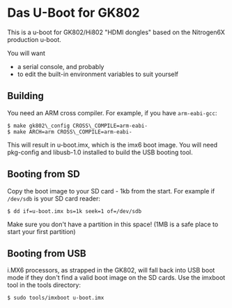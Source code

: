 Das U-Boot for GK802
====================

This is a u-boot for GK802/Hi802 "HDMI dongles" based on the Nitrogen6X production u-boot.

You will want

- a serial console, and probably
- to edit the built-in environment variables to suit yourself

Building
--------

You need an ARM cross compiler. For example, if you have `arm-eabi-gcc`:

    $ make gk802\_config CROSS\_COMPILE=arm-eabi-
    $ make ARCH=arm CROSS\_COMPILE=arm-eabi-

This will result in u-boot.imx, which is the imx6 boot image. You will need pkg-config and libusb-1.0 installed to build the USB booting tool.

Booting from SD
-------

Copy the boot image to your SD card - 1kb from the start. For example if `/dev/sdb` is your SD card reader:

    $ dd if=u-boot.imx bs=1k seek=1 of=/dev/sdb

Make sure you don't have a partition in this space! (1MB is a safe place to start your first partition)

Booting from USB
-------

i.MX6 processors, as strapped in the GK802, will fall back into USB boot mode if they don't find a valid boot image on the SD cards.
Use the imxboot tool in the tools directory:

    $ sudo tools/imxboot u-boot.imx
